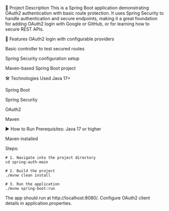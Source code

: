📌 Project Description
This is a Spring Boot application demonstrating OAuth2 authentication with basic route protection. It uses Spring Security to handle authentication and secure endpoints, making it a great foundation for adding OAuth2 login with Google or GitHub, or for learning how to secure REST APIs.

🚀 Features
OAuth2 login with configurable providers

Basic controller to test secured routes

Spring Security configuration setup

Maven-based Spring Boot project

🛠️ Technologies Used
Java 17+

Spring Boot

Spring Security

OAuth2

Maven

▶️ How to Run
Prerequisites:
Java 17 or higher

Maven installed

Steps:

```
# 1. Navigate into the project directory
cd spring-auth-main

# 2. Build the project
./mvnw clean install

# 3. Run the application
./mvnw spring-boot:run
```

The app should run at http://localhost:8080/. Configure OAuth2 client details in application.properties.
